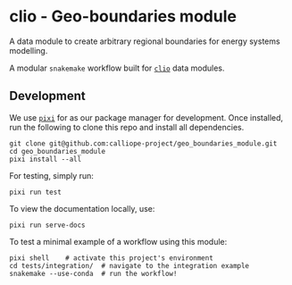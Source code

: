 # clio - Geo-boundaries module

A data module to create arbitrary regional boundaries for energy systems modelling.

A modular `snakemake` workflow built for [`clio`](https://clio.readthedocs.io/) data modules.

## Development

We use [`pixi`](https://pixi.sh/) for as our package manager for development.
Once installed, run the following to clone this repo and install all dependencies.

```shell
git clone git@github.com:calliope-project/geo_boundaries_module.git
cd geo_boundaries_module
pixi install --all
```

For testing, simply run:

```shell
pixi run test
```

To view the documentation locally, use:

```shell
pixi run serve-docs
```

To test a minimal example of a workflow using this module:

```shell
pixi shell    # activate this project's environment
cd tests/integration/  # navigate to the integration example
snakemake --use-conda  # run the workflow!
```

